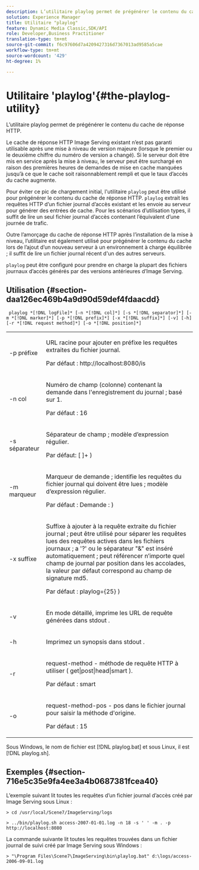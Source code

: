 ```yaml
---
description: L’utilitaire playlog permet de prégénérer le contenu du cache de réponse HTTP.
solution: Experience Manager
title: Utilitaire "playlog"
feature: Dynamic Media Classic,SDK/API
role: Developer,Business Practitioner
translation-type: tm+mt
source-git-commit: f6c97606d7a4209427316d7367013ad9585a5cae
workflow-type: tm+mt
source-wordcount: '429'
ht-degree: 1%

---
```



# Utilitaire &#39;playlog&#39;{#the-playlog-utility}

L’utilitaire playlog permet de prégénérer le contenu du cache de réponse HTTP.

Le cache de réponse HTTP Image Serving existant n’est pas garanti utilisable après une mise à niveau de version majeure (lorsque le premier ou le deuxième chiffre du numéro de version a changé). Si le serveur doit être mis en service après la mise à niveau, le serveur peut être surchargé en raison des premières heures de demandes de mise en cache manquées jusqu’à ce que le cache soit raisonnablement rempli et que le taux d’accès du cache augmente.

Pour éviter ce pic de chargement initial, l&#39;utilitaire `playlog` peut être utilisé pour prégénérer le contenu du cache de réponse HTTP. `playlog` extrait les requêtes HTTP d’un fichier journal d’accès existant et les envoie au serveur pour générer des entrées de cache. Pour les scénarios d’utilisation types, il suffit de lire un seul fichier journal d’accès contenant l’équivalent d’une journée de trafic.

Outre l’amorçage du cache de réponse HTTP après l’installation de la mise à niveau, l’utilitaire est également utilisé pour prégénérer le contenu du cache lors de l’ajout d’un nouveau serveur à un environnement à charge équilibrée ; il suffit de lire un fichier journal récent d&#39;un des autres serveurs.

`playlog` peut être configuré pour prendre en charge la plupart des fichiers journaux d’accès générés par des versions antérieures d’Image Serving.

## Utilisation {#section-daa126ec469b4a9d90d59def4fdaacdd}

` playlog *[!DNL logFile]* [-n *[!DNL col]*] [-s *[!DNL separator]*] [-m *[!DNL marker]*] [-p *[!DNL prefix]*] [-x *[!DNL suffix]*] [-v] [-h] [-r *[!DNL request method]*] [-o *[!DNL position]*]`

<table id="simpletable_39B9638BCB0F4244B5155C958C044C31"> 
 <tr class="strow"> 
  <td class="stentry"> <p> <span class="codeph"> -p  <span class="varname"> préfixe  </span> </span> </p> </td> 
  <td class="stentry"> <p>URL racine pour ajouter en préfixe les requêtes extraites du fichier journal. </p> <p>Par défaut : <span class="filepath"> http://localhost:8080/is </span> </p> </td> 
 </tr> 
 <tr class="strow"> 
  <td class="stentry"> <p> <span class="codeph"> -n  <span class="varname"> col  </span> </span> </p> </td> 
  <td class="stentry"> <p>Numéro de champ (colonne) contenant la demande dans l'enregistrement du journal ; basé sur 1. </p> <p>Par défaut : 16 </p> </td> 
 </tr> 
 <tr class="strow"> 
  <td class="stentry"> <p> <span class="codeph"> -s  <span class="varname"> séparateur  </span> </span> </p> </td> 
  <td class="stentry"> <p>Séparateur de champ ; modèle d’expression régulier. </p> <p>Par défaut: <span class="codeph"> [ ]+ </span>) </p> </td> 
 </tr> 
 <tr class="strow"> 
  <td class="stentry"> <p> <span class="codeph"> -m  <span class="varname"> marqueur  </span> </span> </p> </td> 
  <td class="stentry"> <p>Marqueur de demande ; identifie les requêtes du fichier journal qui doivent être lues ; modèle d’expression régulier. </p> <p>Par défaut : Demande <span class="codeph"> : </span>) </p> </td> 
 </tr> 
 <tr class="strow"> 
  <td class="stentry"> <p> <span class="codeph"> -x  <span class="varname"> suffixe  </span> </span> </p> </td> 
  <td class="stentry"> <p>Suffixe à ajouter à la requête extraite du fichier journal ; peut être utilisé pour séparer les requêtes lues des requêtes actives dans les fichiers journaux ; a '?' ou le séparateur "&amp;" est inséré automatiquement ; peut référencer n’importe quel champ de journal par position dans les accolades, la valeur par défaut correspond au champ de signature md5. </p> <p>Par défaut : <span class="codeph"> playlog={25} </span>) </p> </td> 
 </tr> 
 <tr class="strow"> 
  <td class="stentry"> <p> <span class="codeph"> -v </span> </p> </td> 
  <td class="stentry"> <p>En mode détaillé, imprime les URL de requête générées dans <span class="codeph"> stdout </span>. </p> </td> 
 </tr> 
 <tr class="strow"> 
  <td class="stentry"> <p> <span class="codeph"> -h  </span> </p> </td> 
  <td class="stentry"> <p>Imprimez un synopsis dans <span class="codeph"> stdout </span>. </p> </td> 
 </tr> 
 <tr class="strow"> 
  <td class="stentry"> <p> <span class="codeph"> -r </span> </p> </td> 
  <td class="stentry"> <p>request-method - méthode de requête HTTP à utiliser ( <span class="codeph"> get|post|head|smart </span>). </p> <p>Par défaut : <span class="codeph"> smart </span> </p> </td> 
 </tr> 
 <tr class="strow"> 
  <td class="stentry"> <p> <span class="codeph"> -o </span> </p> </td> 
  <td class="stentry"> <p>request-method-pos - pos dans le fichier journal pour saisir la méthode d'origine. </p> <p>Par défaut : 15 </p> </td> 
 </tr> 
</table>

Sous Windows, le nom de fichier est [!DNL playlog.bat] et sous Linux, il est [!DNL playlog.sh].

## Exemples {#section-716e5c35e9fa4ee3a4b0687381fcea40}

L’exemple suivant lit toutes les requêtes d’un fichier journal d’accès créé par Image Serving sous Linux :

`> cd /usr/local/Scene7/ImageServing/logs`

`> ../bin/playlog.sh access-2007-01-01.log -n 18 -s ' ' -m . -p http://localhost:8080`

La commande suivante lit toutes les requêtes trouvées dans un fichier journal de suivi créé par Image Serving sous Windows :

`> "\Program Files\Scene7\ImageServing\bin\playlog.bat" d:\logs/access-2006-09-01.log`
